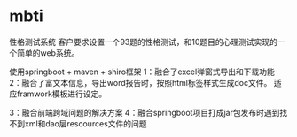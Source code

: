 # mbti
性格测试系统
客户要求设置一个93题的性格测试，和10题目的心理测试实现的一个简单的web系统。

使用springboot + maven + shiro框架
1：融合了excel弹窗式导出和下载功能
2：融合了富文本信息，导出word报告时，按照html标签样式生成doc文件。
  适应framwork模板进行设定。
  
3：融合前端跨域问题的解决方案
4：融合springboot项目打成jar包发布时遇到找不到xml和dao层rescources文件的问题
